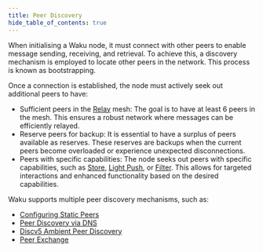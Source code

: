 ```yaml
---
title: Peer Discovery
hide_table_of_contents: true
---
```


When initialising a Waku node, it must connect with other peers to enable message sending, receiving, and retrieval. To achieve this, a discovery mechanism is employed to locate other peers in the network. This process is known as bootstrapping.

Once a connection is established, the node must actively seek out additional peers to have:

- Sufficient peers in the [Relay](/learn/concepts/protocols#relay) mesh: The goal is to have at least 6 peers in the mesh. This ensures a robust network where messages can be efficiently relayed.
- Reserve peers for backup: It is essential to have a surplus of peers available as reserves. These reserves are backups when the current peers become overloaded or experience unexpected disconnections.
- Peers with specific capabilities: The node seeks out peers with specific capabilities, such as [Store](/learn/concepts/protocols#store), [Light Push](/learn/concepts/protocols#light-push), or [Filter](/learn/concepts/protocols#filter). This allows for targeted interactions and enhanced functionality based on the desired capabilities.

Waku supports multiple peer discovery mechanisms, such as:

- [Configuring Static Peers](/learn/concepts/static-peers)
- [Peer Discovery via DNS](/learn/concepts/dns-discovery)
- [Discv5 Ambient Peer Discovery](/learn/concepts/discv5)
- [Peer Exchange](/learn/concepts/peer-exchange)